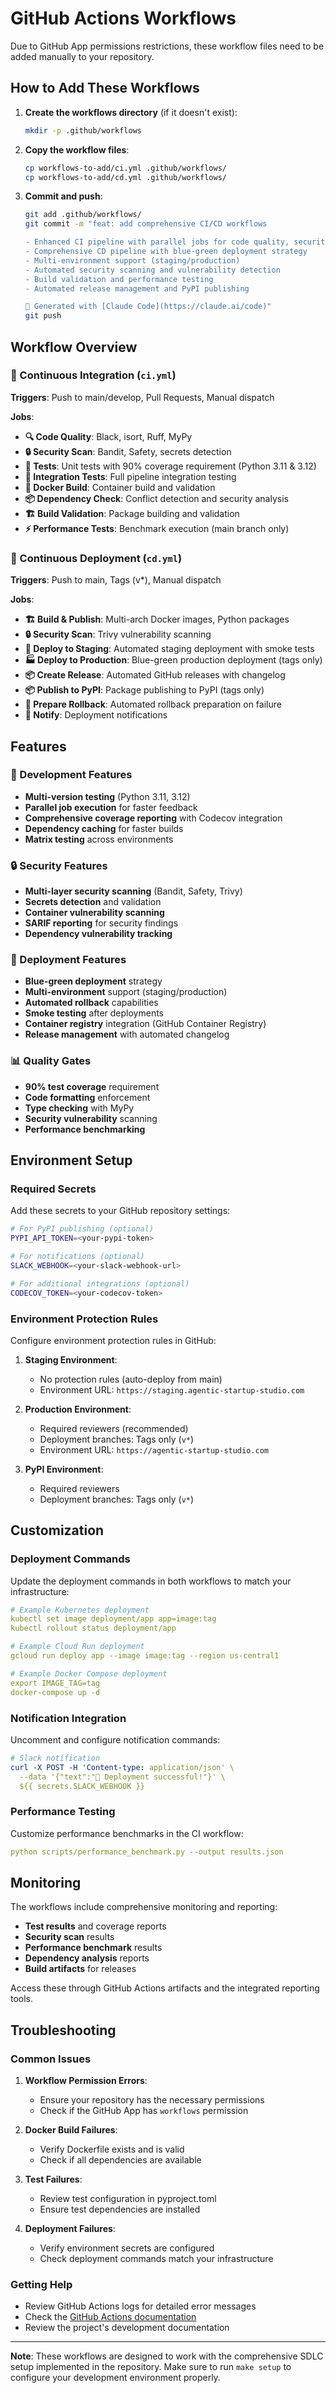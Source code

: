 # GitHub Actions Workflows

Due to GitHub App permissions restrictions, these workflow files need to be added manually to your repository.

## How to Add These Workflows

1. **Create the workflows directory** (if it doesn't exist):
   ```bash
   mkdir -p .github/workflows
   ```

2. **Copy the workflow files**:
   ```bash
   cp workflows-to-add/ci.yml .github/workflows/
   cp workflows-to-add/cd.yml .github/workflows/
   ```

3. **Commit and push**:
   ```bash
   git add .github/workflows/
   git commit -m "feat: add comprehensive CI/CD workflows

   - Enhanced CI pipeline with parallel jobs for code quality, security, and testing
   - Comprehensive CD pipeline with blue-green deployment strategy
   - Multi-environment support (staging/production)
   - Automated security scanning and vulnerability detection
   - Build validation and performance testing
   - Automated release management and PyPI publishing
   
   🤖 Generated with [Claude Code](https://claude.ai/code)"
   git push
   ```

## Workflow Overview

### 🔄 Continuous Integration (`ci.yml`)

**Triggers**: Push to main/develop, Pull Requests, Manual dispatch

**Jobs**:
- **🔍 Code Quality**: Black, isort, Ruff, MyPy
- **🔒 Security Scan**: Bandit, Safety, secrets detection
- **🧪 Tests**: Unit tests with 90% coverage requirement (Python 3.11 & 3.12)
- **🔗 Integration Tests**: Full pipeline integration testing
- **🐳 Docker Build**: Container build and validation
- **📦 Dependency Check**: Conflict detection and security analysis
- **🏗️ Build Validation**: Package building and validation
- **⚡ Performance Tests**: Benchmark execution (main branch only)

### 🚀 Continuous Deployment (`cd.yml`)

**Triggers**: Push to main, Tags (v*), Manual dispatch

**Jobs**:
- **🏗️ Build & Publish**: Multi-arch Docker images, Python packages
- **🔒 Security Scan**: Trivy vulnerability scanning
- **🧪 Deploy to Staging**: Automated staging deployment with smoke tests
- **🏭 Deploy to Production**: Blue-green production deployment (tags only)
- **📦 Create Release**: Automated GitHub releases with changelog
- **📦 Publish to PyPI**: Package publishing to PyPI (tags only)
- **🔄 Prepare Rollback**: Automated rollback preparation on failure
- **📢 Notify**: Deployment notifications

## Features

### 🔧 Development Features
- **Multi-version testing** (Python 3.11, 3.12)
- **Parallel job execution** for faster feedback
- **Comprehensive coverage reporting** with Codecov integration
- **Dependency caching** for faster builds
- **Matrix testing** across environments

### 🔒 Security Features
- **Multi-layer security scanning** (Bandit, Safety, Trivy)
- **Secrets detection** and validation
- **Container vulnerability scanning**
- **SARIF reporting** for security findings
- **Dependency vulnerability tracking**

### 🚀 Deployment Features
- **Blue-green deployment** strategy
- **Multi-environment** support (staging/production)
- **Automated rollback** capabilities
- **Smoke testing** after deployments
- **Container registry** integration (GitHub Container Registry)
- **Release management** with automated changelog

### 📊 Quality Gates
- **90% test coverage** requirement
- **Code formatting** enforcement
- **Type checking** with MyPy
- **Security vulnerability** scanning
- **Performance benchmarking**

## Environment Setup

### Required Secrets

Add these secrets to your GitHub repository settings:

```bash
# For PyPI publishing (optional)
PYPI_API_TOKEN=<your-pypi-token>

# For notifications (optional)
SLACK_WEBHOOK=<your-slack-webhook-url>

# For additional integrations (optional)
CODECOV_TOKEN=<your-codecov-token>
```

### Environment Protection Rules

Configure environment protection rules in GitHub:

1. **Staging Environment**:
   - No protection rules (auto-deploy from main)
   - Environment URL: `https://staging.agentic-startup-studio.com`

2. **Production Environment**:
   - Required reviewers (recommended)
   - Deployment branches: Tags only (`v*`)
   - Environment URL: `https://agentic-startup-studio.com`

3. **PyPI Environment**:
   - Required reviewers
   - Deployment branches: Tags only (`v*`)

## Customization

### Deployment Commands

Update the deployment commands in both workflows to match your infrastructure:

```yaml
# Example Kubernetes deployment
kubectl set image deployment/app app=image:tag
kubectl rollout status deployment/app

# Example Cloud Run deployment
gcloud run deploy app --image image:tag --region us-central1

# Example Docker Compose deployment
export IMAGE_TAG=tag
docker-compose up -d
```

### Notification Integration

Uncomment and configure notification commands:

```yaml
# Slack notification
curl -X POST -H 'Content-type: application/json' \
  --data '{"text":"🚀 Deployment successful!"}' \
  ${{ secrets.SLACK_WEBHOOK }}
```

### Performance Testing

Customize performance benchmarks in the CI workflow:

```yaml
python scripts/performance_benchmark.py --output results.json
```

## Monitoring

The workflows include comprehensive monitoring and reporting:

- **Test results** and coverage reports
- **Security scan** results
- **Performance benchmark** results
- **Dependency analysis** reports
- **Build artifacts** for releases

Access these through GitHub Actions artifacts and the integrated reporting tools.

## Troubleshooting

### Common Issues

1. **Workflow Permission Errors**:
   - Ensure your repository has the necessary permissions
   - Check if the GitHub App has `workflows` permission

2. **Docker Build Failures**:
   - Verify Dockerfile exists and is valid
   - Check if all dependencies are available

3. **Test Failures**:
   - Review test configuration in pyproject.toml
   - Ensure test dependencies are installed

4. **Deployment Failures**:
   - Verify environment secrets are configured
   - Check deployment commands match your infrastructure

### Getting Help

- Review GitHub Actions logs for detailed error messages
- Check the [GitHub Actions documentation](https://docs.github.com/en/actions)
- Review the project's development documentation

---

**Note**: These workflows are designed to work with the comprehensive SDLC setup implemented in the repository. Make sure to run `make setup` to configure your development environment properly.